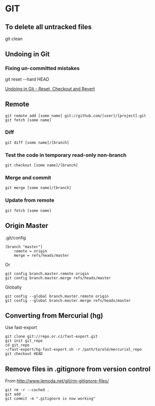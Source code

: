 # GIT

## To delete all untracked files

  git clean

## Undoing in Git


### Fixing un-committed mistakes

  git reset --hard HEAD
  
[Undoing in Git - Reset, Checkout and Revert](http://book.git-scm.com/4_undoing_in_git_-_reset,_checkout_and_revert.html)

## Remote

    git remote add [some name] git://github.com/[user]/[project].git
    git fetch [some name]

### Diff
    git diff [some name]/[branch]

### Test the code in temporary read-only non-branch
    git checkout [some name]/[branch]
 
### Merge and commit
    git merge [some name]/[branch]

### Update from remote
    git fetch [some name]
    
## Origin Master

.git/config

    [branch "master"]
        remote = origin
        merge = refs/heads/master
        
Or

    git config branch.master.remote origin
    git config branch.master.merge refs/heads/master
    
Globally

    git config --global branch.master.remote origin
    git config --global branch.master.merge refs/heads/master

## Converting from Mercurial (hg)

Use fast-export

    git clone git://repo.or.cz/fast-export.git
    git init git_repo
    cd git_repo
    ~/fast-export/hg-fast-export.sh -r /path/to/old/mercurial_repo
    git checkout HEAD

## Remove files in .gitignore from version control

From http://www.lemoda.net/git/rm-gitignore-files/

    git rm -r --cached .
    git add .
    git commit -m ".gitignore is now working"